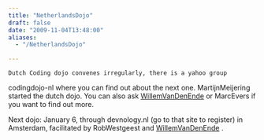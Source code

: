 ```yaml
---
title: "NetherlandsDojo"
draft: false
date: "2009-11-04T13:48:00"
aliases:
  - "/NetherlandsDojo"

---
```

    Dutch Coding dojo convenes irregularly, there is a yahoo group
codingdojo-nl where you can find out about the next one.
MartijnMeijering started the dutch dojo. You can also ask
[WillemVanDenEnde](/people/WillemVanDenEnde) or MarcEvers if you want to
find out more.

Next dojo: January 6, through devnology.nl (go to that site to register)
in Amsterdam, facilitated by RobWestgeest and
[WillemVanDenEnde](/people/WillemVanDenEnde) .
